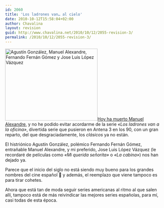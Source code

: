 ```yaml
---
id: 2060
title: 'Los ladrones van… al cielo'
date: 2010-10-12T15:58:04+02:00
author: Chavalina
layout: revision
guid: http://www.chavalina.net/2010/10/12/2055-revision-3/
permalink: /2010/10/12/2055-revision-3/
---
```

[<img class="alignright size-full wp-image-2059" title="Parte del reparto de Los ladrones van a la oficina" src="http://www.chavalina.net/imagenes/2010/10/ladrones.jpg" alt="Agustín González, Manuel Alexandre, Fernando Fernán Gómez y Jose Luis López Vázquez" width="300" height="233" />](http://www.chavalina.net/imagenes/2010/10/ladrones.jpg)[Hoy ha muerto Manuel Alexandre](http://www.vayatele.com/profesionales/fallece-el-actor-manuel-alexandre), y no he podido evitar acordarme de la serie _«Los ladrones van a la oficina»_, divertida serie que pusieron en Antena 3 en los 90, con un gran reparto, del que desgraciadamente, los _clásicos_ ya no están.

El histriónico Agustín González, polémico Fernando Fernán Gómez, entrañable Manuel Alexandre, y mi preferido, Jose Luis López Vázquez (le recordaré de películas como _«Mi querida señorita»_ o _«La cabina»_) nos han dejado ya.

Parece que el inicio del siglo no está siendo muy bueno para los grandes nombres del cine español 🙁 y además, el reemplazo que viene tampoco es para tirar cohetes.

Ahora que está tan de moda seguir series americanas al ritmo al que salen allí, tampoco está de más reivindicar las mejores series españolas, para mí, casi todas de esta época.